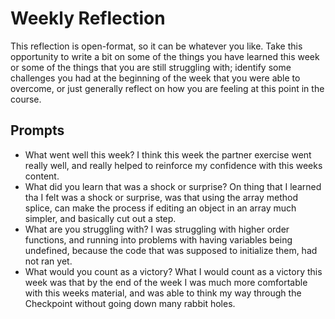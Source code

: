 # Weekly Reflection
This reflection is open-format, so it can be whatever you like. Take this opportunity to write a bit on some of the things you have learned this week or some of the things that you are still struggling with; identify some challenges you had at the beginning of the week that you were able to overcome, or just generally reflect on how you are feeling at this point in the course.


## Prompts
- What went well this week?
I think this week the partner exercise went really well, and really helped to reinforce my confidence with this weeks content.
- What did you learn that was a shock or surprise?
On thing that I learned tha I felt was a shock or surprise, was that using the array method splice, can make the process if editing an object in an array much simpler, and basically cut out a step. 
- What are you struggling with?
I was struggling with higher order functions, and running into problems with having variables being undefined, because the code that was supposed to initialize them, had not ran yet. 
- What would you count as a victory?
What I would count as a victory this week was that by the end of the week I was much more comfortable with this weeks material, and was able to think my way through the Checkpoint without going down many rabbit holes.
